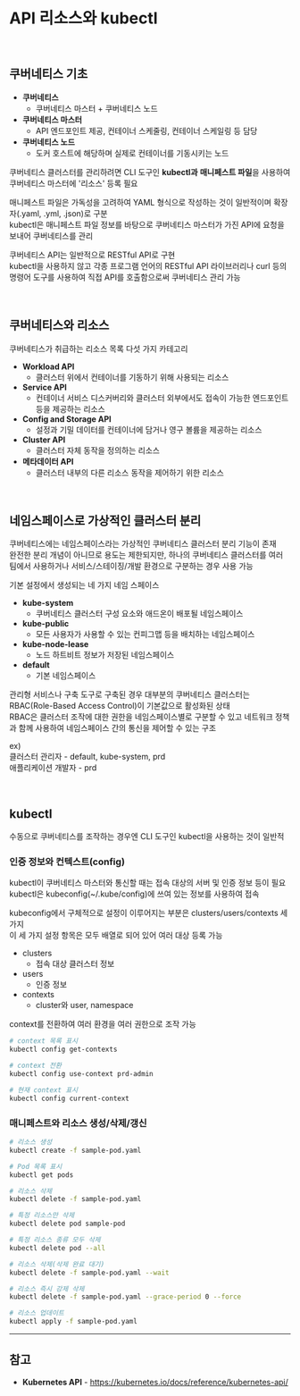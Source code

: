 # API 리소스와 kubectl

<br/>

## 쿠버네티스 기초
- **쿠버네티스**
  - 쿠버네티스 마스터 + 쿠버네티스 노드
- **쿠버네티스 마스터**
  - API 엔드포인트 제공, 컨테이너 스케줄링, 컨테이너 스케일링 등 담당
- **쿠버네티스 노드**
  - 도커 호스트에 해당하며 실제로 컨테이너를 기동시키는 노드

쿠버네티스 클러스터를 관리하려면 CLI 도구인 **kubectl과** **매니페스트 파일**을 사용하여 쿠버네티스 마스터에 '리소스' 등록 필요

매니페스트 파일은 가독성을 고려하여 YAML 형식으로 작성하는 것이 일반적이며 확장자(.yaml, .yml, .json)로 구분  
kubectl은 매니페스트 파일 정보를 바탕으로 쿠버네티스 마스터가 가진 API에 요청을 보내어 쿠버네티스를 관리  

쿠버네티스 API는 일반적으로 RESTful API로 구현  
kubectl을 사용하지 않고 각종 프로그램 언어의 RESTful API 라이브러리나 curl 등의 명령어 도구를 사용하여 직접 API를 호출함으로써 쿠버네티스 관리 가능

<br/>

## 쿠버네티스와 리소스
쿠버네티스가 취급하는 리소스 목록 다섯 가지 카테고리

- **Workload API**
  - 클러스터 위에서 컨테이너를 기동하기 위해 사용되는 리소스
- **Service API**
  - 컨테이너 서비스 디스커버리와 클러스터 외부에서도 접속이 가능한 엔드포인트 등을 제공하는 리소스
- **Config and Storage API**
  - 설정과 기밀 데이터를 컨테이너에 담거나 영구 볼륨을 제공하는 리소스
- **Cluster API**
  - 클러스터 자체 동작을 정의하는 리소스
- **메타데이터 API**
  - 클러스터 내부의 다른 리소스 동작을 제어하기 위한 리소스

<br/>

## 네임스페이스로 가상적인 클러스터 분리
쿠버네티스에는 네임스페이스라는 가상적인 쿠버네티스 클러스터 분리 기능이 존재  
완전한 분리 개념이 아니므로 용도는 제한되지만, 하나의 쿠버네티스 클러스터를 여러 팀에서 사용하거나 서비스/스테이징/개발 환경으로 구분하는 경우 사용 가능

기본 설정에서 생성되는 네 가지 네임 스페이스
- **kube-system**
  - 쿠버네티스 클러스터 구성 요소와 애드온이 배포될 네임스페이스
- **kube-public**
  - 모든 사용자가 사용할 수 있는 컨피그맵 등을 배치하는 네임스페이스
- **kube-node-lease**
  - 노드 하트비트 정보가 저장된 네임스페이스
- **default**
  - 기본 네임스페이스

관리형 서비스나 구축 도구로 구축된 경우 대부분의 쿠버네티스 클러스터는 RBAC(Role-Based Access Control)이 기본값으로 활성화된 상태  
RBAC은 클러스터 조작에 대한 권한을 네임스페이스별로 구분할 수 있고 네트워크 정책과 함께 사용하여 네임스페이스 간의 통신을 제어할 수 있는 구조

ex)  
클러스터 관리자 - default, kube-system, prd  
애플리케이션 개발자 - prd

<br/>

## kubectl
수동으로 쿠버네티스를 조작하는 경우엔 CLI 도구인 kubectl을 사용하는 것이 일반적

### 인증 정보와 컨텍스트(config)
kubectl이 쿠버네티스 마스터와 통신할 때는 접속 대상의 서버 및 인증 정보 등이 필요  
kubectl은 kubeconfig(~/.kube/config)에 쓰여 있는 정보를 사용하여 접속

kubeconfig에서 구체적으로 설정이 이루어지는 부분은 clusters/users/contexts 세 가지  
이 세 가지 설정 항목은 모두 배열로 되어 있어 여러 대상 등록 가능
- clusters
  - 접속 대상 클러스터 정보
- users
  - 인증 정보
- contexts
  - cluster와 user, namespace

context를 전환하여 여러 환경을 여러 권한으로 조작 가능  
```bash
# context 목록 표시
kubectl config get-contexts

# context 전환
kubectl config use-context prd-admin

# 현재 context 표시
kubectl config current-context
```

### 매니페스트와 리소스 생성/삭제/갱신
```bash
# 리소스 생성
kubectl create -f sample-pod.yaml

# Pod 목록 표시
kubectl get pods

# 리소스 삭제
kubectl delete -f sample-pod.yaml

# 특정 리소스만 삭제
kubectl delete pod sample-pod

# 특정 리소스 종류 모두 삭제
kubectl delete pod --all

# 리소스 삭제(삭제 완료 대기)
kubectl delete -f sample-pod.yaml --wait

# 리소스 즉시 강제 삭제
kubectl delete -f sample-pod.yaml --grace-period 0 --force

# 리소스 업데이트
kubectl apply -f sample-pod.yaml
```

<hr>

## 참고
- **Kubernetes API** - https://kubernetes.io/docs/reference/kubernetes-api/
